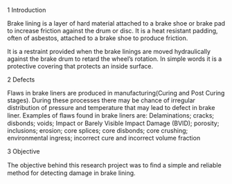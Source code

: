 1 Introduction

Brake lining is a layer of hard material attached to a brake shoe or brake pad to increase friction against the drum or disc. It is a heat resistant padding, often of asbestos, attached to a brake shoe to produce friction.

It is a restraint provided when the brake linings are moved hydraulically against the brake drum to retard the wheel’s rotation. In simple words it is a protective covering that protects an inside surface.

2 Defects

Flaws in brake liners are produced in manufacturing(Curing and Post Curing stages). During these processes there may be chance of irregular distribution of pressure and temperature that may lead to defect in brake liner. Examples of ﬂaws found in brake liners are: Delaminations; cracks; disbonds; voids; Impact or Barely Visible Impact Damage (BVID); porosity; inclusions; erosion; core splices; core disbonds; core crushing; environmental ingress; incorrect cure and incorrect volume fraction

3 Objective 

The objective behind this research project was to ﬁnd a simple and reliable method for detecting damage in brake lining.
